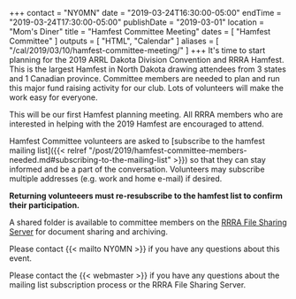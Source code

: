 +++
contact = "NY0MN"
date = "2019-03-24T16:30:00-05:00"
endTime = "2019-03-24T17:30:00-05:00"
publishDate = "2019-03-01"
location = "Mom's Diner"
title = "Hamfest Committee Meeting"
dates = [ "Hamfest Committee" ]
outputs = [ "HTML", "Calendar" ]
aliases = [ "/cal/2019/03/10/hamfest-committee-meeting/" ]
+++
It's time to start planning for the 2019 ARRL Dakota Division Convention
and RRRA Hamfest. This is the largest Hamfest in North Dakota drawing
attendees from 3 states and 1 Canadian province. Committee members
are needed to plan and run this major fund raising activity for our
club. Lots of volunteers will make the work easy for everyone.

This will be our first Hamfest planning meeting. All RRRA members who are
interested in helping with the 2019 Hamfest are encouraged to attend.

Hamfest Committee volunteers are asked to [subscribe to the hamfest
mailing list]({{< relref "/post/2019/hamfest-committee-members-needed.md#subscribing-to-the-mailing-list" >}})
so that they can stay informed and be a part of the
conversation. Volunteers may subscribe multiple addresses
(e.g. work and home e-mail) if desired.

**Returning volunteeers must re-resubscribe to the hamfest list to
confirm their participation.**

A shared folder is available to committee
members on the <a href="https://cloud.rrra.org" rel="nofollow">RRRA
File Sharing Server</a> for document sharing and archiving.

Please contact {{< mailto NY0MN >}} if you have any questions about this
event.

Please contact the {{< webmaster >}} if you have any questions about the
mailing list subscription process or the RRRA File Sharing Server.
